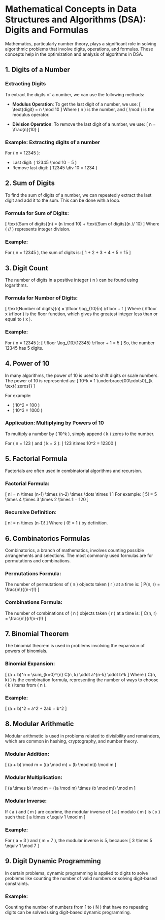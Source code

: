 # Mathematical Concepts in Data Structures and Algorithms (DSA): Digits and Formulas

Mathematics, particularly number theory, plays a significant role in solving algorithmic problems that involve digits, operations, and formulas. These concepts help in the optimization and analysis of algorithms in DSA.

## 1. **Digits of a Number**

### Extracting Digits
To extract the digits of a number, we can use the following methods:

- **Modulus Operation**: To get the last digit of a number, we use:
  \[
  \text{digit} = n \mod 10
  \]
  Where \( n \) is the number, and \( \mod \) is the modulus operator.

- **Division Operation**: To remove the last digit of a number, we use:
  \[
  n = \frac{n}{10}
  \]

### Example: Extracting digits of a number
For \( n = 12345 \):
- Last digit: \( 12345 \mod 10 = 5 \)
- Remove last digit: \( 12345 \div 10 = 1234 \)

## 2. **Sum of Digits**

To find the sum of digits of a number, we can repeatedly extract the last digit and add it to the sum. This can be done with a loop.

### Formula for Sum of Digits:
\[
\text{Sum of digits}(n) = (n \mod 10) + \text{Sum of digits}(n // 10)
\]
Where \( // \) represents integer division.

### Example:
For \( n = 12345 \), the sum of digits is:
\[
1 + 2 + 3 + 4 + 5 = 15
\]

## 3. **Digit Count**

The number of digits in a positive integer \( n \) can be found using logarithms.

### Formula for Number of Digits:
\[
\text{Number of digits}(n) = \lfloor \log_{10}(n) \rfloor + 1
\]
Where \( \lfloor x \rfloor \) is the floor function, which gives the greatest integer less than or equal to \( x \).

### Example:
For \( n = 12345 \):
\[
\lfloor \log_{10}(12345) \rfloor + 1 = 5
\]
So, the number 12345 has 5 digits.

## 4. **Power of 10**

In many algorithms, the power of 10 is used to shift digits or scale numbers. The power of 10 is represented as:
\[
10^k = 1 \underbrace{00\cdots0}_{k \text{ zeros}}
\]

For example:
- \( 10^2 = 100 \)
- \( 10^3 = 1000 \)

### Application: Multiplying by Powers of 10
To multiply a number by \( 10^k \), simply append \( k \) zeros to the number.

For \( n = 123 \) and \( k = 2 \):
\[
123 \times 10^2 = 12300
\]

## 5. **Factorial Formula**

Factorials are often used in combinatorial algorithms and recursion.

### Factorial Formula:
\[
n! = n \times (n-1) \times (n-2) \times \dots \times 1
\]
For example:
\[
5! = 5 \times 4 \times 3 \times 2 \times 1 = 120
\]

### Recursive Definition:
\[
n! = n \times (n-1)!
\]
Where \( 0! = 1 \) by definition.

## 6. **Combinatorics Formulas**

Combinatorics, a branch of mathematics, involves counting possible arrangements and selections. The most commonly used formulas are for permutations and combinations.

### Permutations Formula:
The number of permutations of \( n \) objects taken \( r \) at a time is:
\[
P(n, r) = \frac{n!}{(n-r)!}
\]

### Combinations Formula:
The number of combinations of \( n \) objects taken \( r \) at a time is:
\[
C(n, r) = \frac{n!}{r!(n-r)!}
\]

## 7. **Binomial Theorem**

The binomial theorem is used in problems involving the expansion of powers of binomials.

### Binomial Expansion:
\[
(a + b)^n = \sum_{k=0}^{n} C(n, k) \cdot a^{n-k} \cdot b^k
\]
Where \( C(n, k) \) is the combination formula, representing the number of ways to choose \( k \) items from \( n \).

### Example:
\[
(a + b)^2 = a^2 + 2ab + b^2
\]

## 8. **Modular Arithmetic**

Modular arithmetic is used in problems related to divisibility and remainders, which are common in hashing, cryptography, and number theory.

### Modular Addition:
\[
(a + b) \mod m = ((a \mod m) + (b \mod m)) \mod m
\]

### Modular Multiplication:
\[
(a \times b) \mod m = ((a \mod m) \times (b \mod m)) \mod m
\]

### Modular Inverse:
If \( a \) and \( m \) are coprime, the modular inverse of \( a \) modulo \( m \) is \( x \) such that:
\[
a \times x \equiv 1 \mod m
\]

### Example:
For \( a = 3 \) and \( m = 7 \), the modular inverse is 5, because:
\[
3 \times 5 \equiv 1 \mod 7
\]

## 9. **Digit Dynamic Programming**

In certain problems, dynamic programming is applied to digits to solve problems like counting the number of valid numbers or solving digit-based constraints.

### Example:
Counting the number of numbers from 1 to \( N \) that have no repeating digits can be solved using digit-based dynamic programming.

